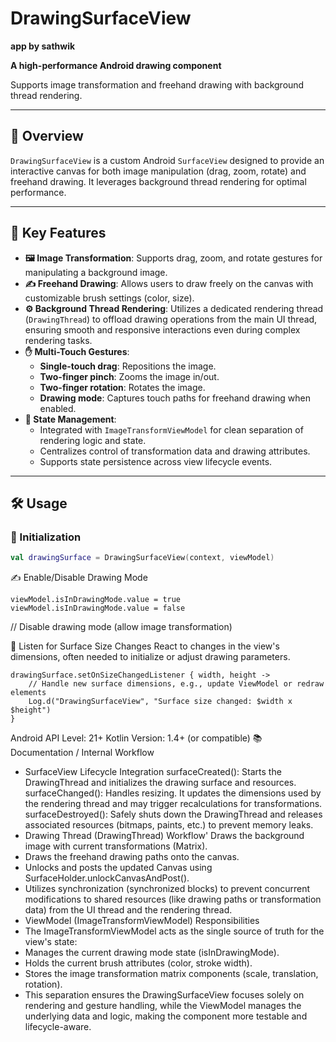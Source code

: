 # DrawingSurfaceView
**app by sathwik**


**A high-performance Android drawing component**

Supports image transformation and freehand drawing with background thread rendering.

---

## 📖 Overview

`DrawingSurfaceView` is a custom Android `SurfaceView` designed to provide an interactive canvas for both image manipulation (drag, zoom, rotate) and freehand drawing. It leverages background thread rendering for optimal performance.

---

## 🚀 Key Features

* **🖼️ Image Transformation**: Supports drag, zoom, and rotate gestures for manipulating a background image.
* **✍️ Freehand Drawing**: Allows users to draw freely on the canvas with customizable brush settings (color, size).
* **⚙️ Background Thread Rendering**: Utilizes a dedicated rendering thread (`DrawingThread`) to offload drawing operations from the main UI thread, ensuring smooth and responsive interactions even during complex rendering tasks.
* **✋ Multi-Touch Gestures**:
    * **Single-touch drag**: Repositions the image.
    * **Two-finger pinch**: Zooms the image in/out.
    * **Two-finger rotation**: Rotates the image.
    * **Drawing mode**: Captures touch paths for freehand drawing when enabled.
* **🧠 State Management**:
    * Integrated with `ImageTransformViewModel` for clean separation of rendering logic and state.
    * Centralizes control of transformation data and drawing attributes.
    * Supports state persistence across view lifecycle events.

---

## 🛠️ Usage

### 🔹 Initialization

```kotlin
val drawingSurface = DrawingSurfaceView(context, viewModel)

```
✍️ Enable/Disable Drawing Mode
```
viewModel.isInDrawingMode.value = true
viewModel.isInDrawingMode.value = false
```
// Disable drawing mode (allow image transformation)

📐 Listen for Surface Size Changes
React to changes in the view's dimensions, often needed to initialize or adjust drawing parameters.
```
drawingSurface.setOnSizeChangedListener { width, height ->
    // Handle new surface dimensions, e.g., update ViewModel or redraw elements
    Log.d("DrawingSurfaceView", "Surface size changed: $width x $height")
}
```
Android API Level: 21+
Kotlin Version: 1.4+ (or compatible)
📚 Documentation / Internal Workflow


* SurfaceView Lifecycle Integration
surfaceCreated(): Starts the DrawingThread and initializes the drawing surface and resources.
surfaceChanged(): Handles resizing. It updates the dimensions used by the rendering thread and may trigger recalculations for transformations.
surfaceDestroyed(): Safely shuts down the DrawingThread and releases associated resources (bitmaps, paints, etc.) to prevent memory leaks.
* Drawing Thread (DrawingThread) Workflow'
Draws the background image with current transformations (Matrix).
* Draws the freehand drawing paths onto the canvas.
* Unlocks and posts the updated Canvas using SurfaceHolder.unlockCanvasAndPost().
* Utilizes synchronization (synchronized blocks) to prevent concurrent modifications to shared resources (like drawing paths or transformation data) from the UI thread and the rendering thread.
* ViewModel (ImageTransformViewModel) Responsibilities
* The ImageTransformViewModel acts as the single source of truth for the view's state:
* Manages the current drawing mode state (isInDrawingMode).
* Holds the current brush attributes (color, stroke width).
* Stores the image transformation matrix components (scale, translation, rotation).
* This separation ensures the DrawingSurfaceView focuses solely on rendering and gesture handling, while the ViewModel manages the underlying data and logic, making the component more testable and lifecycle-aware.
